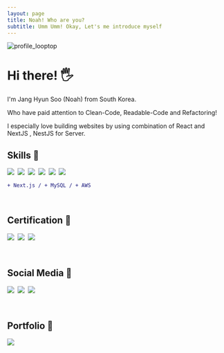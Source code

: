 ```yaml
---
layout: page
title: Noah! Who are you?
subtitle: Umm Umm! Okay, Let's me introduce myself
---
```


![profile_looptop](https://user-images.githubusercontent.com/74864925/139642124-1cdfe388-6b88-44d2-81c8-78d3d68e1291.jpg)

# Hi there! 🖐

I'm Jang Hyun Soo (Noah) from South Korea. 

Who have paid attention to Clean-Code, Readable-Code and Refactoring!

I especially love building websites by using combination of React and NextJS , NestJS for Server.

## Skills 🐹

<img src="https://img.shields.io/badge/HTML5-E34F26?style=flat&logo=HTML5&logoColor=white"/>&nbsp;
<img src="https://img.shields.io/badge/CSS3-1572B6?style=flat&logo=CSS3&logoColor=white"/>&nbsp; 
<img src="https://img.shields.io/badge/JavaScript-F7DF1E?style=flat&logo=JavaScript&logoColor=white"/>&nbsp;
<img src="https://img.shields.io/badge/TypeScript-3178C6?style=flat&logo=TypeScript&logoColor=white"/>&nbsp;
<img src="https://img.shields.io/badge/React-61DAFB?style=flat&logo=React&logoColor=white"/>&nbsp;
<img src="https://img.shields.io/badge/Node.js-339933?style=flat&logo=node.js&logoColor=white"/>&nbsp;

```diff
+ Next.js / + MySQL / + AWS
```

<br/>

## Certification 🐯

<img src="https://img.shields.io/badge/Engineer_Information-000000?style=flat"/>&nbsp;
<img src="https://img.shields.io/badge/English_Interpreter-1572B6?style=flat"/>&nbsp;
<img src="https://img.shields.io/badge/Japanese_Interpreter-E34F26?style=flat"/>&nbsp;

<br/>

## Social Media 🐰

<a href="https://github.com/noah071610" target="_blank"><img src="https://image.flaticon.com/icons/png/24/25/25657.png"/></a>&nbsp;
<a href="https://www.instagram.com/salmonchobab" target="_blank"><img src="https://image.flaticon.com/icons/png/24/1409/1409946.png"/></a>&nbsp;
<a href="mailto:noah071610@naver.com"><img src="https://image.flaticon.com/icons/png/24/552/552486.png"/></a>&nbsp;

<br/>

## Portfolio 🙈

<a href="https://jshyunsoo.site"><img src="https://img.shields.io/badge/View_Portfolio-D5E5FA?style=for-the-badge"/></a>

